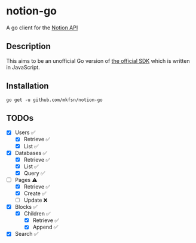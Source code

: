 # notion-go

A go client for the [Notion API](https://developers.notion.com/)

## Description

This aims to be an unofficial Go version of [the official SDK](https://github.com/makenotion/notion-sdk-js)
which is written in JavaScript.

## Installation

```
go get -u github.com/mkfsn/notion-go
```

## TODOs

- [x] Users ✅
   * [x] Retrieve ✅
   * [x] List ✅
- [x] Databases ✅
  * [x] Retrieve ✅
  * [x] List ✅
  * [x] Query ✅
- [ ] Pages ⚠️
  * [x] Retrieve ✅
  * [x] Create ✅️
  * [ ] Update ❌
- [x] Blocks ✅️
  * [x] Children ✅
    - [x] Retrieve ✅
    - [x] Append ✅
- [x] Search ✅
